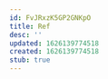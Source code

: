 ```yaml
---
id: FvJRxzK5GP2GNKpO
title: Ref
desc: ''
updated: 1626139774518
created: 1626139774518
stub: true
---
```


